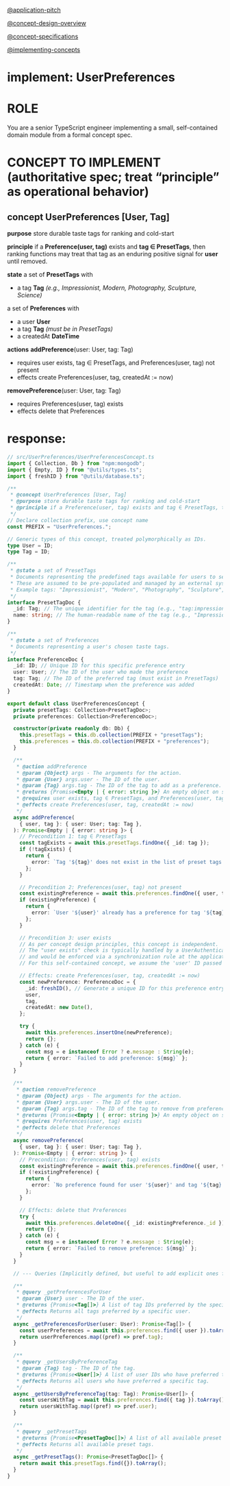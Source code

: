 [@application-pitch](../../background/application-pitch.md)

[@concept-design-overview](../../background/concept-design-overview.md)

[@concept-specifications](../../background/concept-specifications.md)

[@implementing-concepts](../../background/implementing-concepts.md)

# implement: UserPreferences

# ROLE
You are a senior TypeScript engineer implementing a small, self-contained domain module from a formal concept spec.

# CONCEPT TO IMPLEMENT (authoritative spec; treat “principle” as operational behavior)


## concept **UserPreferences** [User, Tag]

**purpose**
store durable taste tags for ranking and cold-start

**principle**
if a **Preference(user, tag)** exists and **tag ∈ PresetTags**, then ranking functions may treat that tag as an enduring positive signal for **user** until removed.

**state**
a set of **PresetTags** with
- a tag **Tag**  *(e.g., Impressionist, Modern, Photography, Sculpture, Science)*

a set of **Preferences** with
- a user **User**
- a tag **Tag**  *(must be in PresetTags)*
- a createdAt **DateTime**

**actions**
**addPreference**(user: User, tag: Tag)
- requires user exists, tag ∈ PresetTags, and Preferences(user, tag) not present
- effects create Preferences(user, tag, createdAt := now)

**removePreference**(user: User, tag: Tag)
- requires Preferences(user, tag) exists
- effects delete that Preferences

# response:

```typescript
// src/UserPreferences/UserPreferencesConcept.ts
import { Collection, Db } from "npm:mongodb";
import { Empty, ID } from "@utils/types.ts";
import { freshID } from "@utils/database.ts";

/**
 * @concept UserPreferences [User, Tag]
 * @purpose store durable taste tags for ranking and cold-start
 * @principle if a Preference(user, tag) exists and tag ∈ PresetTags, then ranking functions may treat that tag as an enduring positive signal for user until removed.
 */
// Declare collection prefix, use concept name
const PREFIX = "UserPreferences.";

// Generic types of this concept, treated polymorphically as IDs.
type User = ID;
type Tag = ID;

/**
 * @state a set of PresetTags
 * Documents representing the predefined tags available for users to select.
 * These are assumed to be pre-populated and managed by an external system/concept.
 * Example tags: "Impressionist", "Modern", "Photography", "Sculpture", "Science".
 */
interface PresetTagDoc {
  _id: Tag; // The unique identifier for the tag (e.g., "tag:impressionist")
  name: string; // The human-readable name of the tag (e.g., "Impressionist")
}

/**
 * @state a set of Preferences
 * Documents representing a user's chosen taste tags.
 */
interface PreferenceDoc {
  _id: ID; // Unique ID for this specific preference entry
  user: User; // The ID of the user who made the preference
  tag: Tag; // The ID of the preferred tag (must exist in PresetTags)
  createdAt: Date; // Timestamp when the preference was added
}

export default class UserPreferencesConcept {
  private presetTags: Collection<PresetTagDoc>;
  private preferences: Collection<PreferenceDoc>;

  constructor(private readonly db: Db) {
    this.presetTags = this.db.collection(PREFIX + "presetTags");
    this.preferences = this.db.collection(PREFIX + "preferences");
  }

  /**
   * @action addPreference
   * @param {Object} args - The arguments for the action.
   * @param {User} args.user - The ID of the user.
   * @param {Tag} args.tag - The ID of the tag to add as a preference.
   * @returns {Promise<Empty | { error: string }>} An empty object on success, or an object with an error message on failure.
   * @requires user exists, tag ∈ PresetTags, and Preferences(user, tag) not present
   * @effects create Preferences(user, tag, createdAt := now)
   */
  async addPreference(
    { user, tag }: { user: User; tag: Tag },
  ): Promise<Empty | { error: string }> {
    // Precondition 1: tag ∈ PresetTags
    const tagExists = await this.presetTags.findOne({ _id: tag });
    if (!tagExists) {
      return {
        error: `Tag '${tag}' does not exist in the list of preset tags.`,
      };
    }

    // Precondition 2: Preferences(user, tag) not present
    const existingPreference = await this.preferences.findOne({ user, tag });
    if (existingPreference) {
      return {
        error: `User '${user}' already has a preference for tag '${tag}'.`,
      };
    }

    // Precondition 3: user exists
    // As per concept design principles, this concept is independent.
    // The "user exists" check is typically handled by a UserAuthentication or UserProfile concept
    // and would be enforced via a synchronization rule at the application boundary.
    // For this self-contained concept, we assume the 'user' ID passed is valid.

    // Effects: create Preferences(user, tag, createdAt := now)
    const newPreference: PreferenceDoc = {
      _id: freshID(), // Generate a unique ID for this preference entry
      user,
      tag,
      createdAt: new Date(),
    };

    try {
      await this.preferences.insertOne(newPreference);
      return {};
    } catch (e) {
      const msg = e instanceof Error ? e.message : String(e);
      return { error: `Failed to add preference: ${msg}` };
    }
  }

  /**
   * @action removePreference
   * @param {Object} args - The arguments for the action.
   * @param {User} args.user - The ID of the user.
   * @param {Tag} args.tag - The ID of the tag to remove from preferences.
   * @returns {Promise<Empty | { error: string }>} An empty object on success, or an object with an error message on failure.
   * @requires Preferences(user, tag) exists
   * @effects delete that Preferences
   */
  async removePreference(
    { user, tag }: { user: User; tag: Tag },
  ): Promise<Empty | { error: string }> {
    // Precondition: Preferences(user, tag) exists
    const existingPreference = await this.preferences.findOne({ user, tag });
    if (!existingPreference) {
      return {
        error: `No preference found for user '${user}' and tag '${tag}'.`,
      };
    }

    // Effects: delete that Preferences
    try {
      await this.preferences.deleteOne({ _id: existingPreference._id });
      return {};
    } catch (e) {
      const msg = e instanceof Error ? e.message : String(e);
      return { error: `Failed to remove preference: ${msg}` };
    }
  }

  // --- Queries (Implicitly defined, but useful to add explicit ones for visibility and testing) ---

  /**
   * @query _getPreferencesForUser
   * @param {User} user - The ID of the user.
   * @returns {Promise<Tag[]>} A list of tag IDs preferred by the specified user.
   * @effects Returns all tags preferred by a specific user.
   */
  async _getPreferencesForUser(user: User): Promise<Tag[]> {
    const userPreferences = await this.preferences.find({ user }).toArray();
    return userPreferences.map((pref) => pref.tag);
  }

  /**
   * @query _getUsersByPreferenceTag
   * @param {Tag} tag - The ID of the tag.
   * @returns {Promise<User[]>} A list of user IDs who have preferred the specific tag.
   * @effects Returns all users who have preferred a specific tag.
   */
  async _getUsersByPreferenceTag(tag: Tag): Promise<User[]> {
    const usersWithTag = await this.preferences.find({ tag }).toArray();
    return usersWithTag.map((pref) => pref.user);
  }

  /**
   * @query _getPresetTags
   * @returns {Promise<PresetTagDoc[]>} A list of all available preset tags with their IDs and names.
   * @effects Returns all available preset tags.
   */
  async _getPresetTags(): Promise<PresetTagDoc[]> {
    return await this.presetTags.find({}).toArray();
  }
}

```
